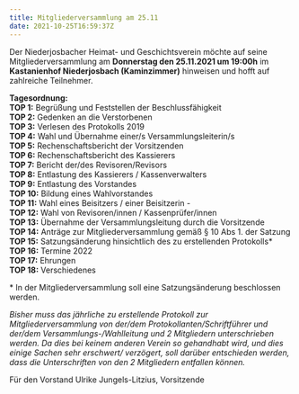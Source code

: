 ```yaml
---
title: Mitgliederversammlung am 25.11
date: 2021-10-25T16:59:37Z
---
```

Der Niederjosbacher Heimat- und Geschichtsverein möchte auf seine Mitgliederversammlung am **Donnerstag den 25.11.2021 um 19:00h** im **Kastanienhof Niederjosbach (Kaminzimmer)** hinweisen und hofft auf zahlreiche Teilnehmer.

**Tagesordnung:**  
**TOP 1:** Begrüßung und Feststellen der Beschlussfähigkeit  
**TOP 2:** Gedenken an die Verstorbenen  
**TOP 3:** Verlesen des Protokolls 2019  
**TOP 4:** Wahl und Übernahme einer/s Versammlungsleiterin/s  
**TOP 5:** Rechenschaftsbericht der Vorsitzenden  
**TOP 6:** Rechenschaftsbericht des Kassierers  
**TOP 7:** Bericht der/des Revisoren/Revisors  
**TOP 8:** Entlastung des Kassierers / Kassenverwalters  
**TOP 9:** Entlastung des Vorstandes  
**TOP 10:** Bildung eines Wahlvorstandes  
**TOP 11:** Wahl eines Beisitzers / einer Beisitzerin  -  
**TOP 12:** Wahl von Revisoren/innen / Kassenprüfer/innen  
**TOP 13:** Übernahme der Versammlungsleitung durch die Vorsitzende  
**TOP 14:** Anträge zur Mitgliederversammlung gemäß § 10 Abs 1. der Satzung  
**TOP 15:** Satzungsänderung hinsichtlich des zu erstellenden Protokolls\*  
**TOP 16:** Termine 2022  
**TOP 17:** Ehrungen  
**TOP 18:** Verschiedenes  

\* In der Mitgliederversammlung soll eine Satzungsänderung beschlossen werden.

*Bisher muss das jährliche zu erstellende Protokoll zur Mitgliederversammlung von der/dem Protokollanten/Schriftführer und der/dem Versammlungs-/Wahlleitung und 2 Mitgliedern unterschrieben werden. Da dies bei keinem anderen Verein so gehandhabt wird, und dies einige Sachen sehr erschwert/ verzögert, soll darüber entschieden werden, dass die Unterschriften von den 2 Mitgliedern entfallen können.*

Für den Vorstand
Ulrike Jungels-Litzius,
Vorsitzende